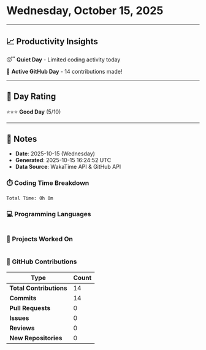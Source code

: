 # Wednesday, October 15, 2025

---

## 📈 Productivity Insights

😴 **Quiet Day** - Limited coding activity today

🚀 **Active GitHub Day** - 14 contributions made!

---

## 🎯 Day Rating

⭐⭐⭐ **Good Day** (5/10)

---

## 📝 Notes

- **Date**: 2025-10-15 (Wednesday)
- **Generated**: 2025-10-15 16:24:52 UTC
- **Data Source**: WakaTime API & GitHub API


### ⏱️ Coding Time Breakdown

```
Total Time: 0h 0m
```

### 💻 Programming Languages

```
```

### 📂 Projects Worked On

```
```


### 🐙 GitHub Contributions

| Type | Count |
|------|-------|
| **Total Contributions** | 14 |
| **Commits** | 14 |
| **Pull Requests** | 0 |
| **Issues** | 0 |
| **Reviews** | 0 |
| **New Repositories** | 0 |

